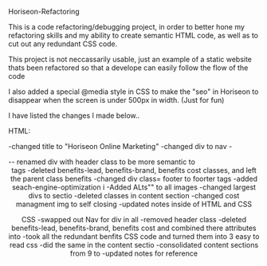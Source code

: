 Horiseon-Refactoring

This is a code refactoring/debugging project, in order to better hone my refactoring skills and my ability to create semantic HTML code, as well as to cut out any redundant CSS code.  


This project is not neccassarily usable, just an example of a static website thats been refactored so that a develope  can easily follow the flow of the code

I also added a special @media style in CSS to make the "seo" in Horiseon to disappear when the screen is under 500px in width. (Just for fun) 

I have listed the changes I made below..


HTML:

-changed title to "Horiseon Online Marketing"
-changed div to nav
-<div class="header">-- renamed div with header class to be more semantic to <header> tags
-deleted benefits-lead, benefits-brand, benefits cost classes, and left the parent class benefits
-changed div class= footer to foorter tags
-added seach-engine-optimization i
-Added ALts"" to all images
-changed largest divs to sectio
-deleted classes in content section
-changed cost managment img  to self closing
-updated notes inside of HTML and CSS

CSS
-swapped out Nav for div in all
-removed header class
-deleted benefits-lead, benefits-brand, benefits cost and combined there attributes into 
-took all the redundant benfits CSS code and turned them into 3 easy to read css
-did the same in the content sectio
-consolidated content sections from 9 to 
-updated notes for reference

